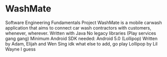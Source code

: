 # WashMate
Software Engineering Fundamentals Project
WashMate is a mobile carwash application that aims to connect car wash contractors with customers, whenever, wherever. 
Written with Java 
No legacy libraries (Play services gang gang)
Minimum Android SDK needed: Android 5.0 (Lollipop)
Written by Adam, Elijah and Wen Sing
idk what else to add, go play Lollipop by Lil Wayne I guess
